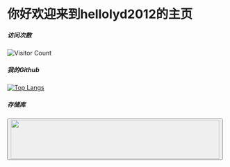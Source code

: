 # 你好欢迎来到hellolyd2012的主页

##### 访问次数
![Visitor Count](https://profile-counter.glitch.me/hellolyd2012/count.svg)

##### 我的Github
[![Top Langs](https://github-readme-stats.vercel.app/api/top-langs/?username=hellolyd2012)](https://github.com/hellolyd2012/github-readme-stats)

##### 存储库

<button type="button"> <img src="[https://github.com/hellolyd2012/RemeoOS/blob/main/Docs/Img/Logo.png](https://github.com/hellolyd2012/RemeoOS/)" height ="90" width="480" /></button>
